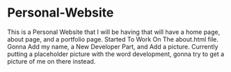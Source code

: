 # Personal-Website
This is a Personal Website that I will be having that will have a home page, about page, and a portfolio page.
Started To Work On The about.html file. Gonna Add my name, a New Developer Part, and Add a picture. Currently putting a placeholder picture with the word development, gonna try to get a picture of me on there instead.
